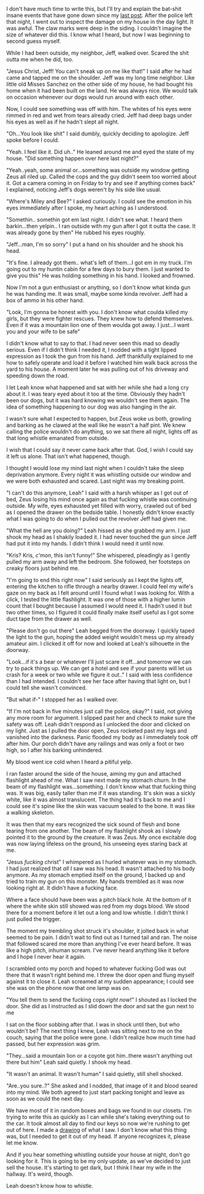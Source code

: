 I don't have much time to write this, but I'll try and explain the bat-shit insane events that have gone down since my [last post](https://www.reddit.com/r/nosleep/comments/v9fwod/something_is_whistling_outside_my_house/). After the police left that night, I went out to inspect the damage on my house in the day light. It was awful. The claw marks were deep in the siding. I couldn't imagine the size of whatever did this. I know what I heard, but now I was beginning to second guess myself.

While I had been outside, my neighbor, Jeff, walked over. Scared the shit outta me when he did, too.

"Jesus Christ, Jeff! You can't sneak up on me like that!" I said after he had came and tapped me on the shoulder. Jeff was my long time neighbor. Like little old Misses Sanchez on the other side of my house, he had bought his home when it had been built on the land. He was always nice. We would talk on occasion whenever our dogs would run around with each other. 

Now, I could see something was off with him. The whites of his eyes were rimmed in red and wet from tears already cried. Jeff had deep bags under his eyes as well as if he hadn't slept all night.

"Oh…You look like shit" I said dumbly, quickly deciding to apologize. Jeff spoke before I could.

"Yeah. I feel like it. Did uh.." He leaned around me and eyed the state of my house. "Did something happen over here last night?" 

"Yeah..yeah, some animal or…something was outside my window getting Zeus all riled up. Called the cops and the guy didn't seem too worried about it. Got a camera coming in on Friday to try and see if anything comes back" I explained, noticing Jeff's dogs weren't by his side like usual.

"Where's Miley and Bee?" I asked curiously. I could see the emotion in his eyes immediately after I spoke, my heart aching as I understood.

"Somethin.. somethin got em last night. I didn't see what. I heard them barkin…then yelpin.. I ran outside with my gun after I got it outta the case. It was already gone by then" He rubbed his eyes roughly.

"Jeff…man, I'm so sorry" I put a hand on his shoulder and he shook his head.

"It's fine. I already got them.. what's left of them…I got em in my truck. I'm going out to my huntin cabin for a few days to bury them. I just wanted to give you this" He was holding something in his hand. I looked and frowned.

Now I'm not a gun enthusiast or anything, so I don't know what kinda gun he was handing me. It was small, maybe some kinda revolver. Jeff had a box of ammo in his other hand.

"Look, I'm gonna be honest with you. I don't know what coulda killed my girls, but they were fighter rescues. They knew how to defend themselves. Even if it was a mountain lion one of them woulda got away. I just…I want you and your wife to be safe" 

I didn't know what to say to that. I had never seen this mad so deadly serious. Even if I didn't think I needed it, I nodded with a tight lipped expression as I took the gun from his hand. Jeff thankfully explained to me how to safely operate and load it before I watched him walk back across the yard to his house. A moment later he was pulling out of his driveway and speeding down the road.

I let Leah know what happened and sat with her while she had a long cry about it. I was teary eyed about it too at the time. Obviously they hadn't been our dogs, but it was hard knowing we wouldn't see them again. The idea of something happening to our dog was also hanging in the air.

I wasn't sure what I expected to happen, but Zeus woke us both, growling and barking as he clawed at the wall like he wasn't a half pint. We knew calling the police wouldn't do anything, so we sat there all night, lights off as that long whistle emanated from outside. 

I wish that I could say it never came back after that. God, I wish I could say it left us alone. That isn't what happened, though.

I thought I would lose my mind last night when I couldn't take the sleep deprivation anymore. Every night it was whistling outside our window and we were both exhausted and scared. Last night was my breaking point. 

"I can't do this anymore, Leah" I said with a harsh whisper as I got out of bed, Zeus losing his mind once again as that fucking whistle was continuing outside. My wife, eyes exhausted yet filled with worry, crawled out of bed as I opened the drawer on the bedside table. I honestly didn't know exactly what I was going to do when I pulled out the revolver Jeff had given me.

"What the hell are you doing?" Leah hissed as she grabbed my arm. I just shook my head as I shakily loaded it. I had never touched the gun since Jeff had put it into my hands. I didn't think I would need it until now. 

"Kris? Kris, *c'mon*, this isn't funny!" She whispered, pleadingly as I gently pulled my arm away and left the bedroom. She followed, her footsteps on creaky floors just behind me.

"I'm going to end this right now" I said seriously as I kept the lights off, entering the kitchen to rifle through a nearby drawer. I could feel my wife's gaze on my back as I felt around until I found what I was looking for. With a click, I tested the little flashlight. It was one of those with a higher lumin count that I bought because I assumed I would need it. I hadn't used it but two other times, so I figured it could finally make itself useful as I got some duct tape from the drawer as well.

"Please don't go out there" Leah begged from the doorway. I quickly taped the light to the gun, hoping the added weight wouldn't mess up my already amateur aim. I clicked it off for now and looked at Leah's silhouette in the doorway.

"Look…if it's a bear or whatever I'll just scare it off…and tomorrow we can try to pack things up. We can get a hotel and see if your parents will let us crash for a week or two while we figure it out.." I said with less confidence than I had intended. I couldn't see her face after having that light on, but I could tell she wasn't convinced.

"But what if-" I stopped her as I walked over.

"If I'm not back in five minutes just call the police, okay?" I said, not giving any more room for argument. I slipped past her and check to make sure the safety was off. Leah didn't respond as I unlocked the door and clicked on my light. Just as I pulled the door open, Zeus rocketed past my legs and vanished into the darkness. Panic flooded my body as I immediately took off after him. Our porch didn't have any railings and was only a foot or two high, so I after his barking unhindered.

My blood went ice cold when I heard a pitiful yelp. 

I ran faster around the side of the house, aiming my gun and attached flashlight ahead of me. What I saw next made my stomach churn. In the beam of my flashlight was…something. I don't know what that fucking thing was. It was big, easily taller than me if it was standing. It's skin was a sickly white, like it was almost translucent. The thing had it's back to me and I could see it's spine like the skin was vacuum sealed to the bone. It was like a walking skeleton.

It was then that my ears recognized the sick sound of flesh and bone tearing from one another. The beam of my flashlight shook as I slowly pointed it to the ground by the creature. It was Zeus. My once excitable dog was now laying lifeless on the ground, his unseeing eyes staring back at me.

"Jesus *fucking* christ" I whimpered as I hurled whatever was in my stomach. I had just realized that *all* I saw was his head. It wasn't attached to his body anymore. As my stomach emptied itself on the ground, I backed up and tried to train my gun on this monster. My hands trembled as it was now looking right at. It didn't have a fucking face.

Where a face should have been was a pitch black hole. At the bottom of it where the white skin still showed was red from my dogs blood. We stood there for a moment before it let out a long and low whistle. I didn't think I just pulled the trigger. 

The moment my trembling shot struck it's shoulder, it jolted back in what seemed to be pain. I didn't wait to find out as I turned tail and ran. The noise that followed scared me more than anything I've ever heard before. It was like a high pitch, inhuman scream. I've never heard anything like it before and I hope I never hear it again.

I scrambled onto my porch and hoped to whatever fucking God was out there that it wasn't right behind me. I threw the door open and flung myself against it to close it. Leah screamed at my sudden appearance; I could see she was on the phone now that one lamp was on.

"You tell them to send the fucking cops *right now*!" I shouted as I locked the door. She did as I instructed as I slid down the door and sat the gun next to me

I sat on the floor sobbing after that. I was in shock until then, but who wouldn't be? The next thing I knew, Leah was sitting next to me on the couch, saying that the police were gone. I didn't realize how much time had passed, but her expression was grim.

"They…said a mountain lion or a coyote got him..there wasn't anything out there but him" Leah said quietly. I shook my head. 

"It wasn't an animal. It wasn't human" I said quietly, still shell shocked.

"Are..you sure..?" She asked and I nodded, that image of it and blood seared into my mind. We both agreed to just start packing tonight and leave as soon as we could the next day.

We have most of it in random boxes and bags we found in our closets. I'm trying to write this as quickly as I can while she's taking everything out to the car. It took almost all day to find our keys so now we're rushing to get out of here. I made a [drawing](https://imgur.com/a/CGrVEcM) of what I saw. I don't know what this thing was, but I needed to get it out of my head. If anyone recognizes it, please let me know. 

And if you hear something whistling outside your house at night, don't go looking for it. This is going to be my only update, as we've decided to just sell the house. It's starting to get dark, but I think I hear my wife in the hallway. It's weird, though.

Leah doesn't know how to whistle.
